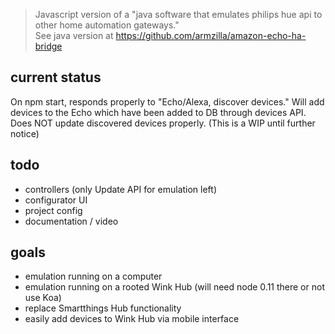 > Javascript version of a "java software that emulates philips hue api to other home automation gateways."   
> See java version at https://github.com/armzilla/amazon-echo-ha-bridge

## current status
On npm start, responds properly to "Echo/Alexa, discover devices." 
Will add devices to the Echo which have been added to DB through devices API.
Does NOT update discovered devices properly.
(This is a WIP until further notice) 

## todo
- controllers (only Update API for emulation left)
- configurator UI
- project config
- documentation / video

## goals
- emulation running on a computer
- emulation running on a rooted Wink Hub (will need node 0.11 there or not use Koa)
- replace Smartthings Hub functionality
- easily add devices to Wink Hub via mobile interface
